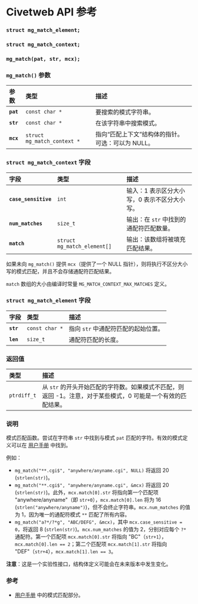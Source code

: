 # Civetweb API 参考

### `struct mg_match_element;`  
### `struct mg_match_context;`  
### `mg_match(pat, str, mcx);`

### `mg_match()` 参数

| 参数 | 类型 | 描述 |
| :--- | :--- | :--- |
| **`pat`** | `const char *` | 要搜索的模式字符串。 |
| **`str`** | `const char *` | 在该字符串中搜索模式。 |
| **`mcx`** | `struct mg_match_context *` | 指向“匹配上下文”结构体的指针。可选：可以为 NULL。 |

### `struct mg_match_context` 字段

| 字段 | 类型 | 描述 |
| :--- | :--- | :--- |
| **`case_sensitive`** | `int` | 输入：1 表示区分大小写，0 表示不区分大小写。 |
| **`num_matches`** | `size_t` | 输出：在 `str` 中找到的通配符匹配数量。 |
| **`match`** | `struct mg_match_element[]` | 输出：该数组将被填充匹配结果。 |

如果未向 `mg_match()` 提供 `mcx`（提供了一个 NULL 指针），则将执行不区分大小写的模式匹配，并且不会存储通配符匹配结果。

`match` 数组的大小由编译时常量 `MG_MATCH_CONTEXT_MAX_MATCHES` 定义。

### `struct mg_match_element` 字段

| 字段 | 类型 | 描述 |
| :--- | :--- | :--- |
| **`str`** | `const char *` | 指向 `str` 中通配符匹配的起始位置。 |
| **`len`** | `size_t` | 通配符匹配的长度。 |

### 返回值

| 类型 | 描述 |
| :--- | :--- |
| `ptrdiff_t` | 从 `str` 的开头开始匹配的字符数。如果模式不匹配，则返回 -1。注意，对于某些模式，0 可能是一个有效的匹配结果。 |

### 说明

模式匹配函数。尝试在字符串 `str` 中找到与模式 `pat` 匹配的字符。有效的模式定义可以在 [用户手册](../UserManual.md) 中找到。

例如：
- `mg_match("**.cgi$", "anywhere/anyname.cgi", NULL)` 将返回 20 (`strlen(str)`)。
- `mg_match("**.cgi$", "anywhere/anyname.cgi", &mcx)` 将返回 20 (`strlen(str)`)。此外，`mcx.match[0].str` 将指向第一个匹配项 "anywhere/anyname"（即 `str+0`），`mcx.match[0].len` 将为 16 (`strlen("anywhere/anyname")`)，但不会终止字符串。`mcx.num_matches` 的值为 1，因为唯一的通配符模式 `**` 匹配了所有内容。
- `mg_match("a?*/?*g", "ABC/DEFG", &mcx)`，其中 `mcx.case_sensitive = 0`，将返回 8 (`strlen(str)`)。`mcx.num_matches` 的值为 2，分别对应每个 `?*` 通配符。第一个匹配项 `mcx.match[0].str` 将指向 "BC"（`str+1`），`mcx.match[0].len == 2`；第二个匹配项 `mcx.match[1].str` 将指向 "DEF"（`str+4`），`mcx.match[1].len == 3`。

**注意**：这是一个实验性接口，结构体定义可能会在未来版本中发生变化。

### 参考

* [用户手册](../UserManual.md) 中的模式匹配部分。